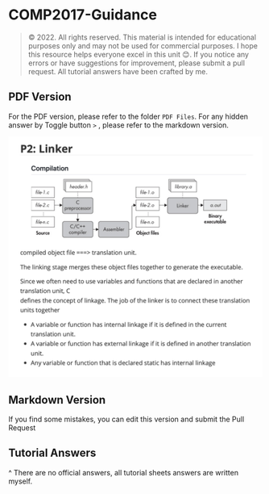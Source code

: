 # COMP2017-Guidance

> © 2022. All rights reserved. This material is intended for educational purposes only and may not be used for commercial purposes. I hope this resource helps everyone excel in this unit 😊. If you notice any errors or have suggestions for improvement, please submit a pull request. All tutorial answers have been crafted by me. 

## PDF Version

For the PDF version, please refer to the folder `PDF Files`. For any hidden answer by Toggle button `>` , please refer to the markdown version.

![image-20241016144714359](README.assets/image-20241016144714359.png)

## Markdown Version

If you find some mistakes, you can edit this version and submit the Pull Request



## Tutorial Answers

^ There are no official answers, all tutorial sheets answers are written myself.

